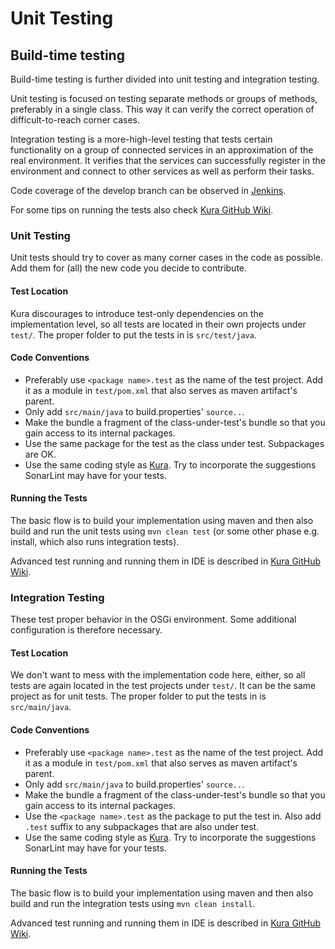 # Unit Testing

## Build-time testing

Build-time testing is further divided into unit testing and integration testing.

Unit testing is focused on testing separate methods or groups of methods, preferably in a single class. This way it can verify the correct operation of difficult-to-reach corner cases.

Integration testing is a more-high-level testing that tests certain functionality on a group of connected services in an approximation of the real environment. It verifies that the services can successfully register in the environment and connect to other services as well as perform their tasks.

Code coverage of the develop branch can be observed in [Jenkins](https://ci.eclipse.org/kura/job/kura-develop/lastBuild/jacoco/).

For some tips on running the tests also check [Kura GitHub Wiki](https://github.com/eclipse/kura/wiki/Development-Environment-Tips-and-Tricks).

### Unit Testing

Unit tests should try to cover as many corner cases in the code as possible. Add them for (all) the new code you decide to contribute.

#### Test Location

Kura discourages to introduce test-only dependencies on the implementation level, so all tests are located in their own projects under `test/`. The proper folder to put the tests in is `src/test/java`.

#### Code Conventions

* Preferably use `<package name>.test` as the name of the test project. Add it as a module in `test/pom.xml` that also serves as maven artifact's parent.
* Only add `src/main/java` to build.properties' `source..`.
* Make the bundle a fragment of the class-under-test's bundle so that you gain access to its internal packages.
* Use the same package for the test as the class under test. Subpackages are OK.
* Use the same coding style as [Kura](https://github.com/eclipse/kura/blob/develop/CONTRIBUTING.md#making-your-changes). Try to incorporate the suggestions SonarLint may have for your tests.

#### Running the Tests

The basic flow is to build your implementation using maven and then also build and run the unit tests using `mvn clean test` (or some other phase e.g. install, which also runs integration tests).

Advanced test running and running them in IDE is described in [Kura GitHub Wiki](https://github.com/eclipse/kura/wiki/Development-Environment-Tips-and-Tricks).

### Integration Testing

These test proper behavior in the OSGi environment. Some additional configuration is therefore necessary.

#### Test Location

We don't want to mess with the implementation code here, either, so all tests are again located in the test projects under `test/`. It can be the same project as for unit tests. The proper folder to put the tests in is `src/main/java`.

#### Code Conventions

* Preferably use `<package name>.test` as the name of the test project. Add it as a module in `test/pom.xml` that also serves as maven artifact's parent.
* Only add `src/main/java` to build.properties' `source..`.
* Make the bundle a fragment of the class-under-test's bundle so that you gain access to its internal packages.
* Use the `<package name>.test` as the package to put the test in. Also add `.test` suffix to any subpackages that are also under test.
* Use the same coding style as [Kura](https://github.com/eclipse/kura/blob/develop/CONTRIBUTING.md#making-your-changes). Try to incorporate the suggestions SonarLint may have for your tests.

#### Running the Tests

The basic flow is to build your implementation using maven and then also build and run the integration tests using `mvn clean install`.

Advanced test running and running them in IDE is described in [Kura GitHub Wiki](https://github.com/eclipse/kura/wiki/Development-Environment-Tips-and-Tricks).
